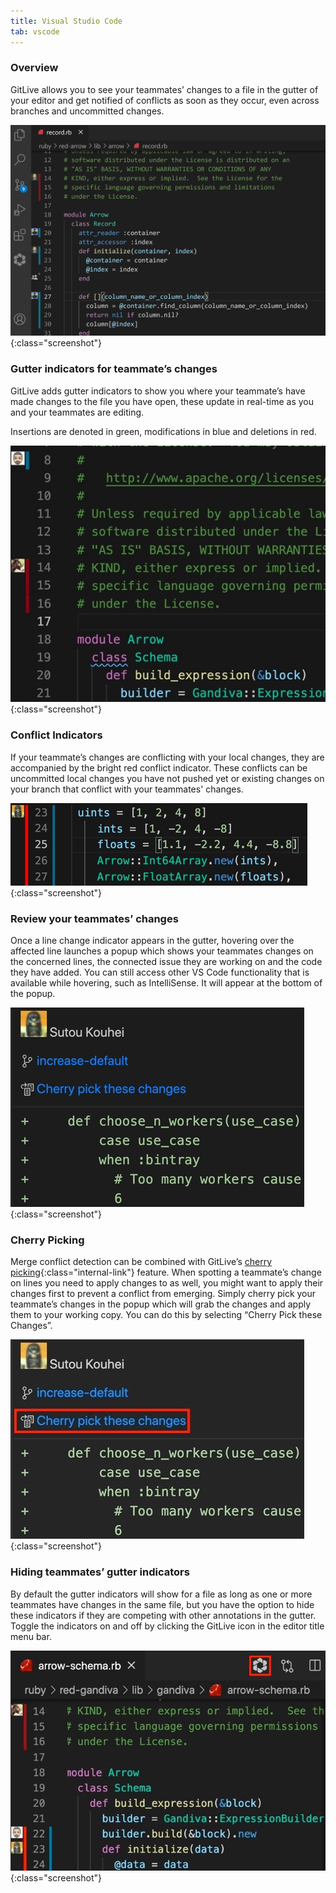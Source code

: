 ```yaml
---
title: Visual Studio Code
tab: vscode
---
```


### Overview

GitLive allows you to see your teammates’ changes to a file in the gutter of your editor and get notified of conflicts as soon as they occur, even across branches and uncommitted changes.

![VScode Gutter](/uploads/vscode-gutter-cherry-pick.gif "VScode Gutter"){:class="screenshot"}

### Gutter indicators for teammate’s changes
GitLive adds gutter indicators to show you where your teammate’s have made changes to the file you have open, these update in real-time as you and your teammates are editing.

Insertions are denoted in green, modifications in blue and deletions in red.

![VSCode Gutter](/uploads/vscode-gutter-teammate.jpg "VSCode Gutter"){:class="screenshot"}

### Conflict Indicators
If your teammate’s changes are conflicting with your local changes, they are accompanied by the bright red conflict indicator. These conflicts can be uncommitted local changes you have not pushed yet or existing changes on your branch that conflict with your teammates' changes.

![VSCode Red Gutter](/uploads/vscode-red-gutter.jpg "VSCode Red Gutter"){:class="screenshot"}


### Review your teammates’ changes
Once a line change indicator appears in the gutter, hovering over the affected line launches a popup which shows your teammates changes on the concerned lines, the connected issue they are working on and the code they have added. You can still access other VS Code functionality that is available while hovering, such as IntelliSense. It will appear at the bottom of the popup.

![VSCode Gutter Popup](/uploads/vscode-gutter-popup.jpg "VSCode Gutter Popup"){:class="screenshot"}

### Cherry Picking
Merge conflict detection can be combined with GitLive’s [cherry picking](/docs/cherrypicking){:class="internal-link"} feature. When spotting a teammate’s change on lines you need to apply changes to as well, you might want to apply their changes first to prevent a conflict from emerging. Simply cherry pick your teammate’s changes in the popup which will grab the changes and apply them to your working copy. You can do this by selecting “Cherry Pick these Changes”.

![VSCode Gutter Cherry Pick](/uploads/vscode-gutter-cherry-pick.jpeg "VSCode Gutter Cherry Pick"){:class="screenshot"}

### Hiding teammates’ gutter indicators
By default the gutter indicators will show for a file as long as one or more teammates have changes in the same file, but you have the option to hide these indicators if they are competing with other annotations in the gutter. Toggle the indicators on and off by clicking the GitLive icon in the editor title menu bar.

![VSCode Toggle](/uploads/vscode-toggle.jpeg "VSCode Toggle"){:class="screenshot"}
